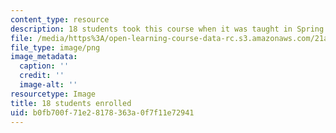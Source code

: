 ```yaml
---
content_type: resource
description: 18 students took this course when it was taught in Spring 2015.
file: /media/https%3A/open-learning-course-data-rc.s3.amazonaws.com/21a-445j-slavery-and-human-trafficking-in-the-21st-century-spring-2015/b0fb700f71e28178363a0f7f11e72941_18.png
file_type: image/png
image_metadata:
  caption: ''
  credit: ''
  image-alt: ''
resourcetype: Image
title: 18 students enrolled
uid: b0fb700f-71e2-8178-363a-0f7f11e72941
---
```

